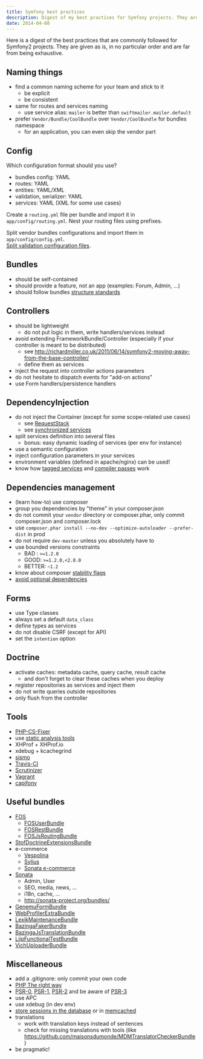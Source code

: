 ```yaml
---
title: Symfony best practices
description: Digest of my best practices for Symfony projects. They are given as is, in no particular order and are far from being exhaustive.
date: 2014-04-08
---
```


Here is a digest of the best practices that are commonly followed for Symfony2
projects.
They are given as is, in no particular order and are far from being exhaustive.

## Naming things

* find a common naming scheme for your team and stick to it
  * be explicit
  * be consistent
* same for routes and services naming
  * use service alias: `mailer` is better than `swiftmailer.mailer.default`
* prefer `Vendor/Bundle/CoolBundle` over `Vendor/CoolBundle` for bundles namespace
  * for an application, you can even skip the vendor part

## Config

Which configuration format should you use?

* bundles config: YAML
* routes: YAML
* entities: YAML/XML
* validation, serializer: YAML
* services: YAML (XML for some use cases)

Create a `routing.yml` file per bundle and import it in `app/config/routing.yml`.
Nest your routing files using prefixes.

Split vendor bundles configurations and import them in `app/config/config.yml`.<br />
[Split validation configuration files](http://blog.kevingomez.fr/2013/10/14/split-symfony2-yaml-validation-configuration-file/).

## Bundles

* should be self-contained
* should provide a feature, not an app (examples: Forum, Admin, ...)
* should follow bundles [structure standards](http://symfony.com/doc/current/cookbook/bundles/best_practices.html)

## Controllers

* should be lightweight
  * do not put logic in them, write handlers/services instead
* avoid extending FrameworkBundle/Controller (especially if your controller is meant to be distributed)
  * see http://richardmiller.co.uk/2011/06/14/symfony2-moving-away-from-the-base-controller/
  * define them as services
* inject the request into controller actions parameters
* do not hesitate to dispatch events for "add-on actions"
* use Form handlers/persistence handlers

## DependencyInjection

* do not inject the Container (except for some scope-related use cases)
  * see [RequestStack](http://symfony.com/doc/current/book/service_container.html#book-container-request-stack)
  * see [synchronized services](http://symfony.com/doc/current/cookbook/service_container/scopes.html)
* split services definition into several files
  * bonus: easy dynamic loading of services (per env for instance)
* use a semantic configuration
* inject configuration parameters in your services
* environment variables (defined in apache/nginx) can be used!
* know how [tagged services](http://symfony.com/doc/current/components/dependency_injection/tags.html) and [compiler passes](http://symfony.com/doc/current/cookbook/service_container/compiler_passes.html) work

## Dependencies management

* (learn how-to) use composer
* group you dependencies by "theme" in your composer.json
* do not commit your `vendor` directory or composer.phar, only commit composer.json and
  composer.lock
* use `composer.phar install --no-dev --optimize-autoloader --prefer-dist` in prod
* do not require `dev-master` unless you absolutely have to
* use bounded versions constraints
  * BAD : `>=1.2.0`
  * GOOD: `>=1.2.0,<2.0.0`
  * BETTER: `~1.2`
* know about composer [stability flags](https://igor.io/2013/02/07/composer-stability-flags.html)
* [avoid optional dependencies](http://richardmiller.co.uk/2014/03/17/avoiding-optional-dependencies/)

## Forms

* use Type classes
* always set a default `data_class`
* define types as services
* do not disable CSRF (except for API)
* set the `intention` option

## Doctrine

* activate caches: metadata cache, query cache, result cache
  * and don't forget to clear these caches when you deploy
* register repositories as services and inject them
* do not write queries outside repositories
* only flush from the controller

## Tools

* [PHP-CS-Fixer](https://github.com/fabpot/PHP-CS-Fixer)
* use [static analysis tools](https://chrsm.org/post/static-analysis-tools-for-php/)
* XHProf + XHProf.io
* xdebug + kcachegrind
* [sismo](http://sismo.sensiolabs.org/)
* [Travis-CI](https://travis-ci.org/)
* [Scrutinizer](https://scrutinizer-ci.com/)
* [Vagrant](http://www.vagrantup.com/)
* [capifony](http://capifony.org/)

## Useful bundles

* [FOS](https://github.com/FriendsOfSymfony/)
  * [FOSUserBundle](https://github.com/FriendsOfSymfony/FOSUserBundle/)
  * [FOSRestBundle](https://github.com/FriendsOfSymfony/FOSRestBundle/)
  * [FOSJsRoutingBundle](https://github.com/FriendsOfSymfony/FOSJsRoutingBundle)
* [StofDoctrineExtensionsBundle](https://github.com/stof/StofDoctrineExtensionsBundle)
* e-commerce
  * [Vespolina](http://vespolina.org/)
  * [Sylius](http://sylius.org/)
  * [Sonata e-commerce](http://sonata-project.org/bundles/ecommerce/develop/doc/index.html)
* [Sonata](http://sonata-project.org/)
  * Admin, User
  * SEO, media, news, ...
  * i18n, cache, ...
  * http://sonata-project.org/bundles/
* [GenemuFormBundle](https://github.com/genemu/GenemuFormBundle)
* [WebProfilerExtraBundle](https://github.com/Elao/WebProfilerExtraBundle)
* [LexikMaintenanceBundle](https://github.com/lexik/LexikMaintenanceBundle)
* [BazingaFakerBundle](https://github.com/willdurand/BazingaFakerBundle)
* [BazingaJsTranslationBundle](https://github.com/willdurand/BazingaJsTranslationBundle)
* [LiipFunctionalTestBundle](https://github.com/liip/LiipFunctionalTestBundle)
* [VichUploaderBundle](https://github.com/dustin10/VichUploaderBundle)

## Miscellaneous

* add a .gitignore: only commit your own code
* [PHP The right way](http://www.phptherightway.com/)
* [PSR-0](https://github.com/php-fig/fig-standards/blob/master/accepted/PSR-0.md), [PSR-1](https://github.com/php-fig/fig-standards/blob/master/accepted/PSR-1-basic-coding-standard.md), [PSR-2](https://github.com/php-fig/fig-standards/blob/master/accepted/PSR-2-coding-style-guide.md) and be aware of [PSR-3](https://github.com/php-fig/fig-standards/blob/master/accepted/PSR-3-logger-interface.md)
* use APC
* use xdebug (in dev env)
* [store sessions in the database](http://symfony.com/doc/current/cookbook/configuration/pdo_session_storage.html) or in [memcached](http://blog.kevingomez.fr/2012/12/18/storing-symfony2-sessions-in-memcached/)
* translations
  * work with translation keys instead of sentences
  * check for missing translations with tools (like https://github.com/maisonsdumonde/MDMTranslatorCheckerBundle)
* be pragmatic!
